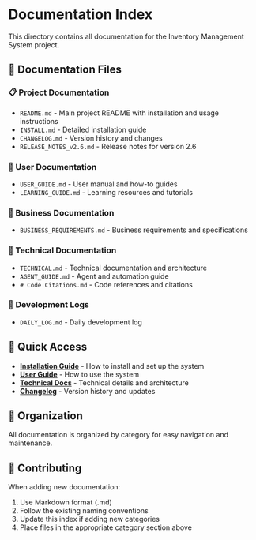 # Documentation Index

This directory contains all documentation for the Inventory Management System project.

## 📂 Documentation Files

### 📋 Project Documentation
- `README.md` - Main project README with installation and usage instructions
- `INSTALL.md` - Detailed installation guide
- `CHANGELOG.md` - Version history and changes
- `RELEASE_NOTES_v2.6.md` - Release notes for version 2.6

### 👥 User Documentation
- `USER_GUIDE.md` - User manual and how-to guides
- `LEARNING_GUIDE.md` - Learning resources and tutorials

### 🏢 Business Documentation
- `BUSINESS_REQUIREMENTS.md` - Business requirements and specifications

### 🔧 Technical Documentation
- `TECHNICAL.md` - Technical documentation and architecture
- `AGENT_GUIDE.md` - Agent and automation guide
- `# Code Citations.md` - Code references and citations

### 📝 Development Logs
- `DAILY_LOG.md` - Daily development log

## 📖 Quick Access

- **[Installation Guide](INSTALL.md)** - How to install and set up the system
- **[User Guide](USER_GUIDE.md)** - How to use the system
- **[Technical Docs](TECHNICAL.md)** - Technical details and architecture
- **[Changelog](CHANGELOG.md)** - Version history and updates

## 📝 Organization

All documentation is organized by category for easy navigation and maintenance.

## 🤝 Contributing

When adding new documentation:
1. Use Markdown format (.md)
2. Follow the existing naming conventions
3. Update this index if adding new categories
4. Place files in the appropriate category section above
